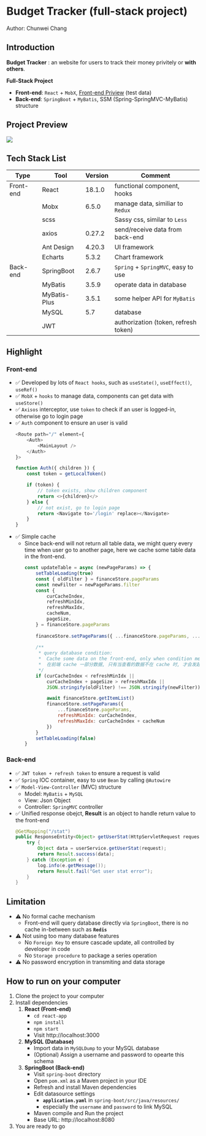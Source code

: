 # Budget Tracker (full-stack project)
Author: Chunwei Chang

## Introduction
**Budget Tracker**
: an website for users to track their money privitely or **with others**.

**Full-Stack Project**
- **Front-end**: `React` + `MobX`, [Front-end Priview](http://localhost:8080) (test data)
- **Back-end**: `SpringBoot` + `MyBatis`, SSM (Spring-SpringMVC-MyBatis) structure


## Project Preview
![](https://github.com/blue86321/budget-tracker/blob/master/project_preview.gif)

## Tech Stack List
| Type      | Tool         | Version | Comment                              |
| --------- | ------------ | ------- | ------------------------------------ |
| Front-end | React        | 18.1.0  | functional component, hooks          |
|           | Mobx         | 6.5.0   | manage data, similiar to `Redux`     |
|           | scss         |         | Sassy css, similar to `Less`         |
|           | axios        | 0.27.2  | send/receive data from back-end      |
|           | Ant Design   | 4.20.3  | UI framework                         |
|           | Echarts      | 5.3.2   | Chart framework                      |
| Back-end  | SpringBoot   | 2.6.7   | `Spring` + `SpringMVC`, easy to use  |
|           | MyBatis      | 3.5.9   | operate data in database             |
|           | MyBatis-Plus | 3.5.1   | some helper API for `MyBatis`        |
|           | MySQL        | 5.7     | database                             |
|           | JWT          |         | authorization (token, refresh token) |


## Highlight
### Front-end
- ✅ Developed by lots of `React hooks`, such as `useState()`, `useEffect()`, `useRef()`
- ✅ `MobX` + `hooks` to manage data, components can get data with `useStore()`
- ✅ `Axisos` interceptor, use `token` to check if an user is logged-in, otherwise go to login page
- ✅ `Auth` component to ensure an user is valid
    ```js
    <Route path="/" element={
        <Auth>
            <MainLayout />
        </Auth>
    }>
    ```
    ```js
    function Auth({ children }) {
        const token = getLocalToken()

        if (token) {
            // token exists, show children component
            return <>{children}</>
        } else {
            // not exist, go to login page
            return <Navigate to='/login' replace></Navigate>
        }
    }
    ```
- ✅ Simple cache
  - Since back-end will not return all table data, we might query every time when user go to another page, here we cache some table data in the front-end.
    ```js
    const updateTable = async (newPageParams) => {
        setTableLoading(true)
        const { oldFilter } = financeStore.pageParams
        const newFilter = newPageParams.filter
        const {
            curCacheIndex,
            refreshMinIdx, 
            refreshMaxIdx, 
            cacheNum, 
            pageSize,
        } = financeStore.pageParams
        
        financeStore.setPageParams({ ...financeStore.pageParams, ...newPageParams })
        
        /**
         * query database condition: 
         *  Cache some data on the front-end, only when condition meet will query the database.
         *  在前端 cache 一部分数据, 只有当查看的数据不在 cache 时, 才会发起请求
         */
        if (curCacheIndex < refreshMinIdx ||
            curCacheIndex + pageSize > refreshMaxIdx ||
            JSON.stringify(oldFilter) !== JSON.stringify(newFilter)) {

            await financeStore.getItemList()
            financeStore.setPageParams({ 
                ...financeStore.pageParams, 
                refreshMinIdx: curCacheIndex, 
                refreshMaxIdx: curCacheIndex + cacheNum
            })
        }
        setTableLoading(false)
    }
    ```


### Back-end
- ✅ `JWT token + refresh token` to ensure a request is valid
- ✅ `Spring` IOC container, easy to use `Bean` by calling  `@Autowire`
- ✅ `Model-View-Controller` (MVC) structure
  - Model: `MyBatis` + `MySQL`
  - View: Json Object
  - Controller: `SpringMVC` controller
- ✅ Unified response obejct, **Result** is an object to handle return value to the front-end
    ```java
    @GetMapping("/stat")
    public ResponseEntity<Object> getUserStat(HttpServletRequest request) {
        try {
            Object data = userService.getUserStat(request);
            return Result.success(data);
        } catch (Exception e) {
            log.info(e.getMessage());
            return Result.fail("Get user stat error");
        }
    }
    ```

## Limitation
- ⚠️ No formal cache mechanism
  - Front-end will query database directly via `SpringBoot`, there is no cache in-between such as **`Redis`**
- ⚠️ Not using too many database features
  - No `Foreign Key` to ensure cascade update, all controlled by developer in code
  - No `Storage procedure` to package a series operation
- ⚠️ No password encryption in transmiting and data storage


## How to run on your computer
1. Clone the project to your computer
2. Install dependencies
   1. **React (Front-end)**
       - `cd react-app`
       - `npm install`
       - `npm start`
       - Visit http://localhost:3000
   2. **MySQL (Database)**
       - Import data in `MySQLDump` to your MySQL database
       - (Optional) Assign a username and password to opearte this schema
   3. **SpringBoot (Back-end)**
       - Visit `spring-boot` directory
       - Open `pom.xml` as a Maven project in your IDE
       - Refresh and install Maven dependencies
       - Edit datasource settings
         - **`application.yaml`** in `spring-boot/src/java/resources/`
         - especially the `username` and `password` to link MySQL
       - Maven compile and Run the project
       - Base URL: http://localhost:8080
3. You are ready to go
